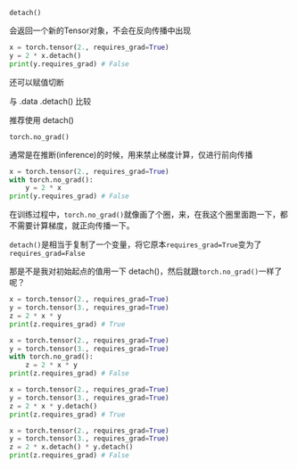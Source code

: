 `detach()`

会返回一个新的Tensor对象，不会在反向传播中出现

```python
x = torch.tensor(2., requires_grad=True)
y = 2 * x.detach()
print(y.requires_grad) # False
```





还可以赋值切断



与 .data .detach() 比较

推荐使用 detach()







`torch.no_grad()`

通常是在推断(inference)的时候，用来禁止梯度计算，仅进行前向传播

```python
x = torch.tensor(2., requires_grad=True)
with torch.no_grad():
	y = 2 * x
print(y.requires_grad) # False
```





在训练过程中，`torch.no_grad()`就像画了个圈，来，在我这个圈里面跑一下，都不需要计算梯度，就正向传播一下。

`detach()`是相当于复制了一个变量，将它原本`requires_grad=True`变为了`requires_grad=False`

那是不是我对初始起点的值用一下 detach()，然后就跟`torch.no_grad()`一样了呢？





```python
x = torch.tensor(2., requires_grad=True)
y = torch.tensor(3., requires_grad=True)
z = 2 * x * y
print(z.requires_grad) # True
```

```python
x = torch.tensor(2., requires_grad=True)
y = torch.tensor(3., requires_grad=True)
with torch.no_grad():
	z = 2 * x * y
print(z.requires_grad) # False
```

```python
x = torch.tensor(2., requires_grad=True)
y = torch.tensor(3., requires_grad=True)
z = 2 * x * y.detach() 
print(z.requires_grad) # True
```

```python
x = torch.tensor(2., requires_grad=True)
y = torch.tensor(3., requires_grad=True)
z = 2 * x.detach() * y.detach() 
print(z.requires_grad) # False
```

